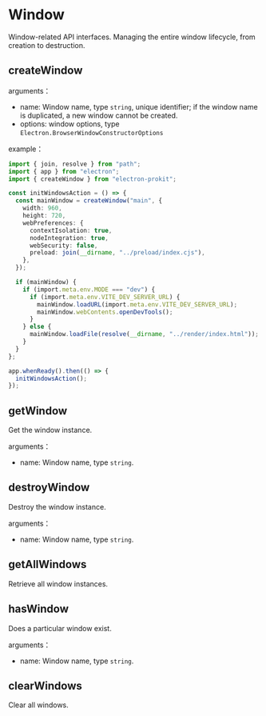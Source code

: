 # Window

Window-related API interfaces. Managing the entire window lifecycle, from creation to destruction.

## createWindow

arguments：

- name: Window name, type `string`, unique identifier; if the window name is duplicated, a new window cannot be created.
- options: window options, type `Electron.BrowserWindowConstructorOptions`

example：

```ts
import { join, resolve } from "path";
import { app } from "electron";
import { createWindow } from "electron-prokit";

const initWindowsAction = () => {
  const mainWindow = createWindow("main", {
    width: 960,
    height: 720,
    webPreferences: {
      contextIsolation: true,
      nodeIntegration: true,
      webSecurity: false,
      preload: join(__dirname, "../preload/index.cjs"),
    },
  });

  if (mainWindow) {
    if (import.meta.env.MODE === "dev") {
      if (import.meta.env.VITE_DEV_SERVER_URL) {
        mainWindow.loadURL(import.meta.env.VITE_DEV_SERVER_URL);
        mainWindow.webContents.openDevTools();
      }
    } else {
      mainWindow.loadFile(resolve(__dirname, "../render/index.html"));
    }
  }
};

app.whenReady().then(() => {
  initWindowsAction();
});
```

## getWindow

Get the window instance.

arguments：

- name: Window name, type `string`.

## destroyWindow

Destroy the window instance.

arguments：

- name: Window name, type `string`.

## getAllWindows

Retrieve all window instances.

## hasWindow

Does a particular window exist.

arguments：

- name: Window name, type `string`.

## clearWindows

Clear all windows.
